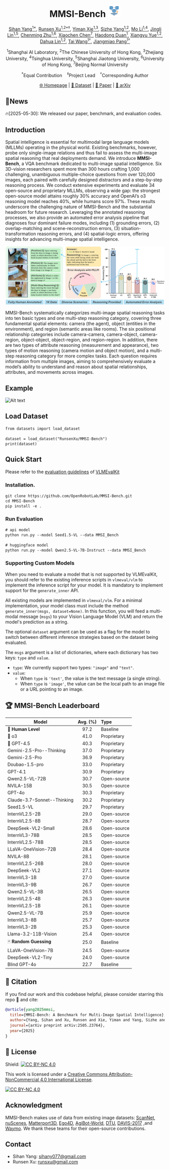 <div align="center">

# MMSI-Bench <img src="assets/logo_mmsi.png" width="40" />

</div>

<p align="center">
  <!-- <b>Authors</b><br> -->
  <a href="https://github.com/sihany077" target="_blank">Sihan Yang<sup>1*</sup></a>,
  <a href="https://runsenxu.com" target="_blank">Runsen Xu<sup>1,2*‡</sup></a>,
  <a href="https://github.com/kuaikuaixym" target="_blank">Yiman Xie<sup>1,3</sup></a>,
  <a href="https://yangsizhe.github.io/" target="_blank">Sizhe Yang<sup>1,2</sup></a>,
  <a href="https://github.com/Mor-Li" target="_blank">Mo Li<sup>1,4</sup></a>,
  <a href="https://mail.sjtu.edu.cn/zimbra/mail#1" target="_blank">Jingli Lin<sup>1,5</sup></a>,
  <a href="https://github.com/ZCMax" target="_blank">Chenming Zhu<sup>1,6</sup></a>,
  <a href="https://xiaochenchen.com/" target="_blank">Xiaochen Chen<sup>7</sup></a>,
  <a href="https://kennymckormick.github.io/" target="_blank">Haodong Duan<sup>1</sup></a>,
  <a href="https://openreview.net/profile?id=~Xiangyu_Yue1" target="_blank">Xiangyu Yue<sup>1,2</sup></a>,
  <a href="http://dahua.site/" target="_blank">Dahua Lin<sup>1,2</sup></a>,
  <a href="https://tai-wang.github.io/" target="_blank">Tai Wang<sup>1†</sup></a>,
  <a href="https://oceanpang.github.io/" target="_blank">Jiangmiao Pang<sup>1†</sup></a>
</p>

<p align="center">
  <sup>1</sup>Shanghai AI Laboratory,
  <sup>2</sup>The Chinese University of Hong Kong,
  <sup>3</sup>Zhejiang University,
  <sup>4</sup>Tsinghua University,
  <sup>5</sup>Shanghai Jiaotong University,
  <sup>6</sup>University of Hong Kong,
  <sup>7</sup>Beijing Normal University
</p>

<p align="center">
  <sup>*</sup>Equal Contribution &nbsp;&nbsp;
  <sup>‡</sup>Project Lead &nbsp;&nbsp;
  <sup>†</sup>Corresponding Author
</p>


<!-- [**🌐 Homepage**](https://runsenxu.com/projects/MMSI_Bench/) | [**🤗 Dataset**](https://huggingface.co/datasets/RunsenXu/MMSI-Bench) | [**📑 Paper**](https://arxiv.org/pdf/2505.23764)  | [**📖 arXiv**](https://arxiv.org/abs/2505.23764)   -->
<p align="center">
  <a href="https://runsenxu.com/projects/MMSI_Bench/">🌐 Homepage</a> |
  <a href="https://huggingface.co/datasets/RunsenXu/MMSI-Bench">🤗 Dataset</a> |
  <a href="https://arxiv.org/pdf/2505.23764">📑 Paper</a>  |
  <a href="https://arxiv.org/abs/2505.23764">📖 arXiv</a>
</p>


## 🔔News
  <!-- **🔥[2025-05-31]: MMSI-Bench has been supported in the [VLMEvalKit](https://github.com/open-compass/VLMEvalKit) repository.** -->

🔥[2025-05-30]: We released our paper, benchmark, and evaluation codes.



## Introduction
Spatial intelligence is essential for multimodal large language models (MLLMs) operating in the physical world. Existing benchmarks, however, probe only single-image relations and thus fail to assess the multi-image spatial reasoning that real deployments demand. We introduce **MMSI-Bench**, a VQA benchmark dedicated to multi-image spatial intelligence. Six 3D-vision researchers spent more than 300 hours crafting 1,000 challenging, unambiguous multiple-choice questions from over 120,000 images, each paired with carefully designed distractors and a step-by-step reasoning process. We conduct extensive experiments and evaluate 34 open-source and proprietary MLLMs, observing a wide gap: the strongest open-source model attains roughly 30\% accuracy and OpenAI’s o3 reasoning model reaches 40\%, while humans score 97\%. These results underscore the challenging nature of MMSI-Bench and the substantial headroom for future research. Leveraging the annotated reasoning processes, we also provide an automated error analysis pipeline that diagnoses four dominant failure modes, including (1) grounding errors, (2) overlap-matching and scene-reconstruction errors, (3) situation-transformation reasoning errors, and (4) spatial-logic errors, offering insights for advancing multi-image spatial intelligence.

![Alt text](assets/teaser.jpg)

MMSI-Bench systematically categorizes multi-image spatial reasoning tasks into ten basic types and one multi-step reasoning category, covering three fundamental spatial elements: camera (the agent), object (entities in the environment), and region (semantic areas like rooms). The six positional relationship categories include camera-camera, camera-object, camera-region, object-object, object-region, and region-region. In addition, there are two types of attribute reasoning (measurement and appearance), two types of motion reasoning (camera motion and object motion), and a multi-step reasoning category for more complex tasks. Each question requires information from multiple images, aiming to comprehensively evaluate a model’s ability to understand and reason about spatial relationships, attributes, and movements across images.

## Example
![Alt text](assets/example_11.jpg)

## Load Dataset
```
from datasets import load_dataset

dataset = load_dataset("RunsenXu/MMSI-Bench")
print(dataset)
```


## Quick Start
Please refer to the [evaluation guidelines](https://github.com/open-compass/VLMEvalKit/blob/main/docs/en/Quickstart.md) of [VLMEvalKit](https://github.com/open-compass/VLMEvalKit)

### Installation.
```
git clone https://github.com/OpenRobotLab/MMSI-Bench.git
cd MMSI-Bench
pip install -e .
```

### Run Evaluation
```
# api model
python run.py --model Seed1.5-VL --data MMSI_Bench

# huggingface model
python run.py --model Qwen2.5-VL-7B-Instruct --data MMSI_Bench
```

### Supporting Custom Models

When you need to evaluate a model that is not supported by VLMEvalKit, you should refer to the existing inference scripts in `vlmeval/vlm` to implement the inference script for your model. It is mandatory to implement support for the `generate_inner` API.

All existing models are implemented in `vlmeval/vlm`. For a minimal implementation, your model class must include the method `generate_inner(msgs, dataset=None)`. In this function, you will feed a multi-modal message (`msgs`) to your Vision Language Model (VLM) and return the model's prediction as a string.

The optional `dataset` argument can be used as a flag for the model to switch between different inference strategies based on the dataset being evaluated.

The `msgs` argument is a list of dictionaries, where each dictionary has two keys: `type` and `value`.

*   `type`: We currently support two types: `"image"` and `"text"`.
*   `value`:
    *   When `type` is `'text'`, the value is the text message (a single string).
    *   When `type` is `'image'`, the value can be the local path to an image file or a URL pointing to an image.
    

## 🏆 MMSI-Bench Leaderboard

| Model                        | Avg. (%) | Type         |
|------------------------------|:--------:|:-------------|
| 🥇 **Human Level**           | 97.2     | Baseline     |
| 🥈 o3                        | 41.0     | Proprietary  |
| 🥉 GPT-4.5                   | 40.3     | Proprietary  |
| Gemini-2.5-Pro--Thinking     | 37.0     | Proprietary  |
| Gemini-2.5-Pro               | 36.9     | Proprietary  |
| Doubao-1.5-pro               | 33.0     | Proprietary  |
| GPT-4.1                      | 30.9     | Proprietary  |
| Qwen2.5-VL-72B               | 30.7     | Open-source  |
| NVILA-15B                    | 30.5     | Open-source  |
| GPT-4o                       | 30.3     | Proprietary  |
| Claude-3.7-Sonnet--Thinking  | 30.2     | Proprietary  |
| Seed1.5-VL                   | 29.7     | Proprietary  |
| InternVL2.5-2B               | 29.0     | Open-source  |
| InternVL2.5-8B               | 28.7     | Open-source  |
| DeepSeek-VL2-Small           | 28.6     | Open-source  |
| InternVL3-78B                | 28.5     | Open-source  |
| InternVL2.5-78B              | 28.5     | Open-source  |
| LLaVA-OneVision-72B          | 28.4     | Open-source  |
| NVILA-8B                     | 28.1     | Open-source  |
| InternVL2.5-26B              | 28.0     | Open-source  |
| DeepSeek-VL2                 | 27.1     | Open-source  |
| InternVL3-1B                 | 27.0     | Open-source  |
| InternVL3-9B                 | 26.7     | Open-source  |
| Qwen2.5-VL-3B                | 26.5     | Open-source  |
| InternVL2.5-4B               | 26.3     | Open-source  |
| InternVL2.5-1B               | 26.1     | Open-source  |
| Qwen2.5-VL-7B                | 25.9     | Open-source  |
| InternVL3-8B                 | 25.7     | Open-source  |
| InternVL3-2B                 | 25.3     | Open-source  |
| Llama-3.2-11B-Vision         | 25.4     | Open-source  |
| 🃏 **Random Guessing**        | 25.0     | Baseline     |
| LLaVA-OneVision-7B           | 24.5     | Open-source  |
| DeepSeek-VL2-Tiny            | 24.0     | Open-source  |
| Blind GPT-4o                 | 22.7     | Baseline     |


## 🔗 Citation

If you find our work and this codebase helpful, please consider starring this repo 🌟 and cite:

```bibtex
@article{yang2025mmsi,
  title={MMSI-Bench: A Benchmark for Multi-Image Spatial Intelligence},
  author={Yang, Sihan and Xu, Runsen and Xie, Yiman and Yang, Sizhe and Li, Mo and Lin, Jingli and Zhu, Chenming and Chen, Xiaochen and Duan, Haodong and Yue, Xiangyu and Lin, Dahua and Wang, Tai and Pang, Jiangmiao},
  journal={arXiv preprint arXiv:2505.23764},
  year={2025}
}
```

## 📄 License

Shield: [![CC BY-NC 4.0][cc-by-nc-shield]][cc-by-nc]

This work is licensed under a
[Creative Commons Attribution-NonCommercial 4.0 International License][cc-by-nc].

[![CC BY-NC 4.0][cc-by-nc-image]][cc-by-nc]

[cc-by-nc]: https://creativecommons.org/licenses/by-nc/4.0/
[cc-by-nc-image]: https://licensebuttons.net/l/by-nc/4.0/88x31.png
[cc-by-nc-shield]: https://img.shields.io/badge/License-CC%20BY--NC%204.0-lightgrey.svg

## Acknowledgment
MMSI-Bench makes use of data from existing image datasets: [ScanNet](http://www.scan-net.org/), [nuScenes](https://www.nuscenes.org/), [Matterport3D](https://niessner.github.io/Matterport/), [Ego4D](https://ego4d-data.org/), [AgiBot-World](https://agibot-world.cn/), [DTU](https://roboimagedata.compute.dtu.dk/?page_id=36), [DAVIS-2017](https://davischallenge.org/) ,and [Waymo](https://waymo.com/open/). We thank these teams for their open-source contributions.

## Contact
- Sihan Yang: sihany077@gmail.com
- Runsen Xu:  runsxu@gmail.com
